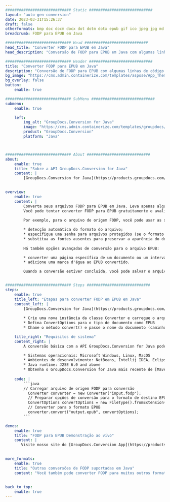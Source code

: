 ```yaml
---
############################# Static ############################
layout: "auto-gen-conversion"
date: 2023-03-31T15:26:37
draft: false
otherformats: bmp doc docm docx dot dotm dotx epub gif ico jpeg jpg md odt ott pdf png psd rtf tex tif tiff txt xps
breadcrumb: FODP para EPUB em Java

############################# Head ############################
head_title: "Converter FODP para EPUB em Java"
head_description: "Conversão de FODP para EPUB em Java com algumas linhas de código. Converta mais de 160 formatos de arquivo usando a API de conversão de documentos do GroupDocs para Java"

############################# Header ############################
title: "Converter FODP para EPUB em Java"
description: "Conversão de FODP para EPUB com algumas linhas de código Java"
bg_image: "https://cms.admin.containerize.com/templates/aspose/App_Themes/V3/images/bg/header1.png"
bg_overlay: false
button:
    enable: true

############################# SubMenu ############################
submenu:
    enable: true

    left:
        img_alt: "GroupDocs.Conversion for Java"
        image: "https://cms.admin.containerize.com/templates/groupdocs/images/product-logos/90x90-noborder/groupdocs-conversion-java.png"
        product: "GroupDocs.Conversion"
        platform: "Java"



############################# About ############################
about:
    enable: true
    title: "Sobre a API GroupDocs.Conversion for Java"
    content: |
        [GroupDocs.Conversion for Java](https://products.groupdocs.com/conversion/java/) é uma API avançada de conversão de formato de arquivo para conversão entre formatos populares de imagem e documento, como Microsoft Office, OpenDocument, PDF, HTML, e-mail, CAD. e muito mais com apenas algumas linhas de código. A API nativa detecta automaticamente os formatos dos documentos originais e oferece muitas opções para personalizar os documentos convertidos. Juntamente com a função de extrair informações de um documento, ele também suporta o armazenamento em cache dos resultados da conversão para o disco local por padrão. No entanto, qualquer tipo de armazenamento em cache pode ser suportado pela implementação das interfaces apropriadas - Amazon S3, Dropbox, Google Drive, Windows Azure, Reddis ou quaisquer outras.
    

overview:
    enable: true
    content: |
        Converta seus arquivos FODP para EPUB em Java. Leva apenas algumas linhas de código Java em qualquer plataforma de sua escolha, como Windows, Linux, macOS.
        Você pode tentar converter FODP para EPUB gratuitamente e avaliar a qualidade dos resultados da conversão. Junto com scripts de conversão de arquivo simples, você pode tentar opções mais sofisticadas para carregar o arquivo de origem FODP e armazenar a saída EPUB. 
        
        Por exemplo, para o arquivo de origem FODP, você pode usar as seguintes opções de carregamento:

        * detecção automática do formato do arquivo;
        * especifique uma senha para arquivos protegidos (se o formato de arquivo for compatível);
        * substitua as fontes ausentes para preservar a aparência do documento.
        
        Há também opções avançadas de conversão para o arquivo EPUB:

        * converter uma página específica de um documento ou um intervalo de páginas;
        * adicione uma marca d'água ao EPUB convertido.

        Quando a conversão estiver concluída, você pode salvar o arquivo EPUB no caminho do arquivo local ou em qualquer armazenamento de terceiros, como FTP, Amazon S3, Google Drive, Dropbox etc. Observe - para converter FODP para EPUB, você não precisa instalar nenhum software adicional, como MS Office, Open Office, Adobe Acrobat Reader etc.


############################# Steps ############################
steps:
    enable: true
    title_left: "Etapas para converter FODP em EPUB em Java"
    content_left: |
        [GroupDocs.Conversion for Java](https://products.groupdocs.com/conversion/java/) permite que os desenvolvedores convertam facilmente o arquivo FODP para EPUB com algumas linhas de código.
        
        * Crie uma nova instância da classe Converter e carregue o arquivo FODP com o caminho completo
        * Defina ConvertOptions para o tipo de documento como EPUB
        * Chame o método convert() e passe o nome do documento (caminho completo) e formato (EPUB) como parâmetro

    title_right: "Requisitos de sistema"
    content_right: |
        A conversão básica com a API GroupDocs.Conversion for Java pode ser feita com apenas algumas linhas de código. Nossas APIs são suportadas em todas as principais plataformas e sistemas operacionais. Antes de executar o código abaixo, certifique-se de ter os seguintes pré-requisitos instalados em seu sistema.

        * Sistemas operacionais: Microsoft Windows, Linux, MacOS
        * Ambientes de desenvolvimento: NetBeans, Intellij IDEA, Eclipse, etc.
        * Java runtime: J2SE 6.0 and above
        * Obtenha o GroupDocs.Conversion for Java mais recente de [Maven](https://repository.groupdocs.com/webapp/#/artifacts/browse/tree/General/repo/com/groupdocs/groupdocs-conversion)
         
    code: |
        ```java    
        // Carregar arquivo de origem FODP para conversão
          Converter converter = new Converter("input.fodp");
          // Preparar opções de conversão para o formato de destino EPUB
          ConvertOptions convertOptions = new FileType().fromExtension("epub").getConvertOptions();
          // Converter para o formato EPUB
          converter.convert("output.epub", convertOptions);
        ```

demos:
    enable: true
    title: "FODP para EPUB Demonstração ao vivo"
    content: |
       Visite nosso site do [GroupDocs.Conversion App](https://products.groupdocs.app/conversion/family) e experimente a conversão de FODP para EPUB agora. A demonstração gratuita tem os seguintes benefícios
          

more_formats:
    enable: true
    title: "Outras conversões de FODP suportadas em Java"
    content: "Você também pode converter FODP para muitos outros formatos de arquivo. Por favor, veja a lista abaixo."
       
       
back_to_top:
    enable: true
---
```

